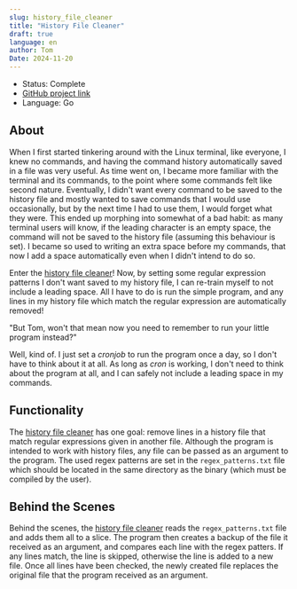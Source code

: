 ```yaml
---
slug: history_file_cleaner
title: "History File Cleaner"
draft: true
language: en
author: Tom
Date: 2024-11-20
---
```


- Status: Complete
- [GitHub project link](https://github.com/tomdpb/history_file_cleaner)
- Language: Go

## About

When I first started tinkering around with the Linux terminal, like everyone, I knew no commands, and having the command history automatically saved in a file was very useful. As time went on, I became more familiar with the terminal and its commands, to the point where some commands felt like second nature. Eventually, I didn't want every command to be saved to the history file and mostly wanted to save commands that I would use occasionally, but by the next time I had to use them, I would forget what they were. This ended up morphing into somewhat of a bad habit: as many terminal users will know, if the leading character is an empty space, the command will not be saved to the history file (assuming this behaviour is set). I became so used to writing an extra space before my commands, that now I add a space automatically even when I didn't intend to do so.

Enter the [history file cleaner](https://github.com/tomdpb/history_file_cleaner)! Now, by setting some regular expression patterns I don't want saved to my history file, I can re-train myself to not include a leading space. All I have to do is run the simple program, and any lines in my history file which match the regular expression are automatically removed!

"But Tom, won't that mean now you need to remember to run your little program instead?"

Well, kind of. I just set a _cronjob_ to run the program once a day, so I don't have to think about it at all. As long as _cron_ is working, I don't need to think about the program at all, and I can safely not include a leading space in my commands.

## Functionality

The [history file cleaner](https://github.com/tomdpb/history_file_cleaner) has one goal: remove lines in a history file that match regular expressions given in another file. Although the program is intended to work with history files, any file can be passed as an argument to the program. The used regex patterns are set in the `regex_patterns.txt` file which should be located in the same directory as the binary (which must be compiled by the user).

## Behind the Scenes

Behind the scenes, the [history file cleaner](https://github.com/tomdpb/history_file_cleaner) reads the `regex_patterns.txt` file and adds them all to a slice. The program then creates a backup of the file it received as an argument, and compares each line with the regex patters. If any lines match, the line is skipped, otherwise the line is added to a new file. Once all lines have been checked, the newly created file replaces the original file that the program received as an argument.
